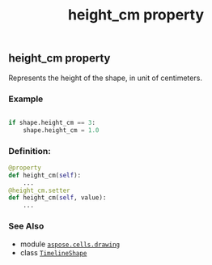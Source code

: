 ﻿---
title: height_cm property
second_title: Aspose.Cells for Python via .NET API References
description: 
type: docs
weight: 440
url: /aspose.cells.drawing/timelineshape/height_cm/
is_root: false
---

## height_cm property


Represents the height of the shape, in unit of centimeters.

### Example 


```python

if shape.height_cm == 3:
    shape.height_cm = 1.0

```
### Definition:
```python
@property
def height_cm(self):
    ...
@height_cm.setter
def height_cm(self, value):
    ...
```

### See Also
* module [`aspose.cells.drawing`](../../)
* class [`TimelineShape`](/cells/python-net/aspose.cells.drawing/timelineshape)
